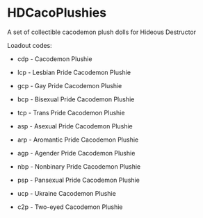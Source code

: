 # HDCacoPlushies
A set of collectible cacodemon plush dolls for Hideous Destructor

Loadout codes:

- cdp - Cacodemon Plushie

- lcp - Lesbian Pride Cacodemon Plushie

- gcp - Gay Pride Cacodemon Plushie

- bcp - Bisexual Pride Cacodemon Plushie

- tcp - Trans Pride Cacodemon Plushie

- asp - Asexual Pride Cacodemon Plushie

- arp - Aromantic Pride Cacodemon Plushie

- agp - Agender Pride Cacodemon Plushie

- nbp - Nonbinary Pride Cacodemon Plushie

- psp - Pansexual Pride Cacodemon Plushie

- ucp - Ukraine Cacodemon Plushie

- c2p - Two-eyed Cacodemon Plushie


